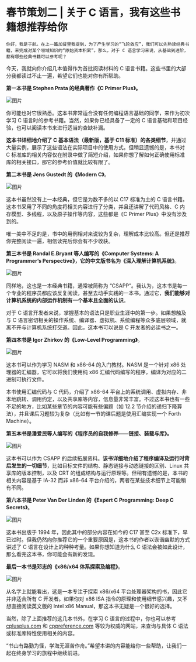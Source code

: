 # 春节策划二 | 关于 C 语言，我有这些书籍想推荐给你

    你好，我是于航。在上一篇加餐里我提到，为了产生学习的“飞轮效应”，我们可以先熟读经典书籍，来完成对某个领域知识的“原始资本积累”。那么，对于 C 语言学习来说，从基础到进阶，都有哪些经典书籍可以参考呢？

今天，我就向你介绍几本值得作为首批阅读材料的 C 语言书籍。这些书里的大部分我都读过不止一遍，希望它们也能对你有所帮助。

**第一本书是 Stephen Prata 的经典著作《C Primer Plus》。**

![图片](https://static001.geekbang.org/resource/image/c1/b1/c12f950eee0c89667625927d76dde1b1.jpeg?wh=650x836)

你可能也对它很熟悉。这本书非常适合没有任何编程语言基础的同学，来作为初次学习 C 语言时的参考书籍。当然，如果你已经具备了一定的 C 语言基础和项目经验，也可以阅读本书来进行适当的查缺补漏。

**这本书详细地介绍了 C 基本语法（最新版，基于 C11 标准）的各类细节**，并通过大量实例，展示了这些语法在实际项目中的使用方式。但稍显遗憾的是，本书对 C 标准库的相关内容仅在附录中做了简短介绍，如果你想了解如何正确使用标准库的相关接口，那它的参考价值就比较有限了。

**第二本书是 Jens Gustedt 的《Modern C》**。

![图片](https://static001.geekbang.org/resource/image/97/23/973112a60793040a75a69ed4a9587e23.png?wh=1920x2408)

这本书虽然没有上一本经典，但它是为数不多的以 C17 标准为主的 C 语言书籍。这本书采用了不同的角度将相关内容进行了分类，并且还讲解了代码风格、C 内存模型、多线程，以及原子操作等内容，这些都是《C Primer Plus》中没有涉及到的。

唯一美中不足的是，书中的用例相对来说较为复杂，理解成本比较高。但还是推荐你完整阅读一遍，相信读完后你会有不少收获。

**第三本书是 Randal E.Bryant 等人编写的《Computer Systems: A Programmer’s Perspective》，它的中文版书名为《深入理解计算机系统》**。

![图片](https://static001.geekbang.org/resource/image/2e/5a/2ec793fb536520997c94328955d0e95a.jpeg?wh=800x800)

同样地，这也是一本经典书籍，通常被简称为 “CSAPP”。我认为，这本书是每一个专业的程序员都应该反复阅读，甚至去动手实践的一本书。通过它，**我们能够对计算机系统的内部运作机制有一个基本且全面的认识**。

对于 C 语言开发者来说，掌握基本的语法只是职业生涯中的第一步。如果想触及与 C 语言密切相关的操作系统、编译器、虚拟机、系统编程等众多底层领域，就离不开与计算机系统打交道。因此，这本书可以说是 C 开发者的必读书之一。

**第四本书是 Igor Zhirkov 的《Low-Level Programming》**。

![图片](https://static001.geekbang.org/resource/image/18/70/18f0c41dyyd53f9d76b4c62843c7b770.jpeg?wh=1000x1429)

这本书可以作为学习 NASM 和 x86-64 的入门教材。NASM 是一个针对 x86 处理器的汇编器，它可以将我们使用纯 x86 汇编代码编写的程序，编译为对应的二进制可执行文件。

本书使用汇编代码与 C 代码，介绍了 x86-64 平台上的系统调用、虚拟内存、非本地跳转、调用约定，以及共享库等内容，信息量非常丰富。不过这本书也有一些不足的地方，比如某些章节的内容可能有些偏题（如 12.2 节介绍的递归下降算法），并且课后习题较为复杂（比如有一节的课后题是使用汇编实现一个 Forth Machine）。

**第五本书是潘爱民等人编写的《程序员的自我修养——链接、装载与库》。**

![图片](https://static001.geekbang.org/resource/image/b1/a6/b103d17279118b5fb20c94dbcbc715a6.png?wh=1073x1281)

这本书可以作为 CSAPP 的后续拓展资料。**该书详细地介绍了程序编译及运行时背后发生的一切细节**，比如目标文件的结构、静态链接与动态链接的区别、Linux 共享库的版本控制，以及 CRT 的组成结构与运行原理等。但稍有遗憾的是，本书的相关内容是基于 IA-32 而非 x86-64 平台介绍的，两者在某些技术细节上可能稍有不同。

**第六本书是 Peter Van Der Linden 的《Expert C Programming: Deep C Secrets》**。

![图片](https://static001.geekbang.org/resource/image/24/9a/24c76d4daa17b5f89809c200d521399a.png?wh=898x1074)

这本书出版于 1994 年，因此其中的部分内容在如今的 C17 甚至 C2x 标准下，早已过时。但我仍然向你推荐它的一个重要原因是，这本书的作者以诙谐幽默的方式讲述了 C 语言在设计上的种种考量。如果你想知道为什么 C 语法会被如此设计，那么看完这本书，你可能会有新的发现。

**最后一本书是邓志的《x86/x64 体系探索及编程》**。

![图片](https://static001.geekbang.org/resource/image/95/e3/95ce3f3dfb5d302363e2b80e940411e3.png?wh=888x1254)

从名字上就能看出，这是一本专注于探索 x86/x64 平台处理器架构的书，因此它并非适合所有 C 开发者。如果你对 x86 ISA 指令的原理和使用细节感兴趣，又不想直接阅读英文版的 Intel x86 Manual，那这本书无疑是一个很好的选择。

当然，除了上面推荐的这几本书外，在学习 C 语言的过程中，你也可以参考 [cplusplus.com](https://cplusplus.com) 和 [cppreference.com](https://cppreference.com) 等较为权威的网站，来查询与具体 C 语法或标准库特性使用相关的内容。

“书山有路勤为径，学海无涯苦作舟。”希望本讲的内容能给你一些帮助，让我们一起在终身学习的旅程中继续前进。
    